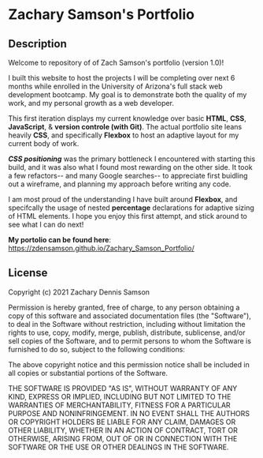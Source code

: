 # Zachary Samson's Portfolio

## Description 

Welcome to repository of of Zach Samson's portfolio (version 1.0)!

I built this website to host the projects I will be completing over next 6 months while enrolled in the University of Arizona's full stack web development bootcamp.
My goal is to demonstrate both the quality of my work, and my personal growth as a web developer.

This first iteration displays my current knowledge over basic **HTML**, **CSS**, **JavaScript**, & **version controle (with Git)**.
The actual portfolio site leans heavily **CSS**, and specifically **Flexbox** to host an adaptive layout for my current body of work. 

**_CSS positioning_** was the primary bottleneck I encountered with starting this build, and it was also what I found most rewarding on the other side.
It took a few refactors-- and many Google searches-- to appreciate first buidling out a wireframe, and planning my approach before writing any code. 

I am most proud of the understanding I have built around **Flexbox**, and specifcally the usage of nested **percentage** declarations for adaptive sizing of HTML elements. 
I hope you enjoy this first attempt, and stick around to see what I can do next!

**My portolio can be found here**: https://zdensamson.github.io/Zachary_Samson_Portfolio/

## License 

Copyright (c) 2021 Zachary Dennis Samson

Permission is hereby granted, free of charge, to any person obtaining a copy
of this software and associated documentation files (the "Software"), to deal
in the Software without restriction, including without limitation the rights
to use, copy, modify, merge, publish, distribute, sublicense, and/or sell
copies of the Software, and to permit persons to whom the Software is
furnished to do so, subject to the following conditions:

The above copyright notice and this permission notice shall be included in all
copies or substantial portions of the Software.

THE SOFTWARE IS PROVIDED "AS IS", WITHOUT WARRANTY OF ANY KIND, EXPRESS OR
IMPLIED, INCLUDING BUT NOT LIMITED TO THE WARRANTIES OF MERCHANTABILITY,
FITNESS FOR A PARTICULAR PURPOSE AND NONINFRINGEMENT. IN NO EVENT SHALL THE
AUTHORS OR COPYRIGHT HOLDERS BE LIABLE FOR ANY CLAIM, DAMAGES OR OTHER
LIABILITY, WHETHER IN AN ACTION OF CONTRACT, TORT OR OTHERWISE, ARISING FROM,
OUT OF OR IN CONNECTION WITH THE SOFTWARE OR THE USE OR OTHER DEALINGS IN THE
SOFTWARE.
